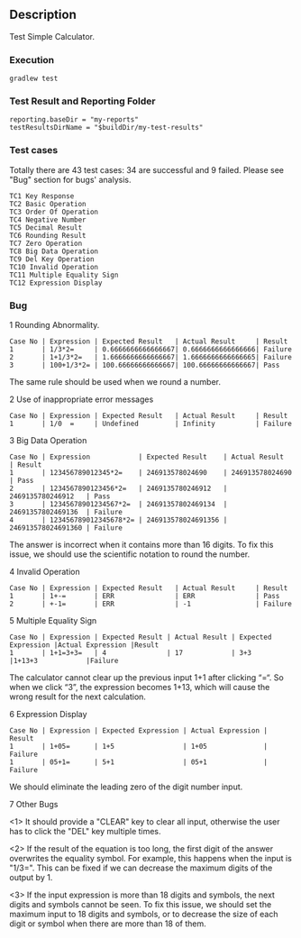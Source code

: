 ## Description
Test Simple Calculator.
### Execution
    gradlew test
### Test Result and Reporting Folder
    reporting.baseDir = "my-reports"
    testResultsDirName = "$buildDir/my-test-results"
### Test cases
Totally there are 43 test cases: 34 are successful and 9 failed. Please see "Bug" section for bugs' analysis.

    TC1 Key Response
    TC2 Basic Operation
    TC3 Order Of Operation
    TC4 Negative Number
    TC5 Decimal Result
    TC6 Rounding Result
    TC7 Zero Operation
    TC8 Big Data Operation
    TC9 Del Key Operation
    TC10 Invalid Operation
    TC11 Multiple Equality Sign
    TC12 Expression Display

### Bug
1 Rounding Abnormality.

    Case No | Expression | Expected Result   | Actual Result     | Result
    1       | 1/3*2=     | 0.6666666666666667| 0.6666666666666666| Failure
    2       | 1+1/3*2=   | 1.6666666666666667| 1.6666666666666665| Failure
    3       | 100+1/3*2= | 100.66666666666667| 100.66666666666667| Pass

The same rule should be used when we round a number.

2 Use of inappropriate error messages

    Case No | Expression | Expected Result   | Actual Result     | Result
    1       | 1/0  =     | Undefined         | Infinity          | Failure
    
3 Big Data Operation

    Case No | Expression            | Expected Result    | Actual Result      | Result
    1       | 123456789012345*2=    | 246913578024690    | 246913578024690    | Pass
    2       | 1234567890123456*2=   | 2469135780246912   | 2469135780246912   | Pass
    3       | 12345678901234567*2=  | 24691357802469134  | 24691357802469136  | Failure
    4       | 123456789012345678*2= | 246913578024691356 | 246913578024691360 | Failure

The answer is incorrect when it contains more than 16 digits. To fix this issue, we should use 
the scientific notation to round the number.

4 Invalid Operation

    Case No | Expression | Expected Result   | Actual Result     | Result
    1       | 1+-=       | ERR               | ERR               | Pass
    2       | +-1=       | ERR               | -1                | Failure
    
5 Multiple Equality Sign

    Case No | Expression | Expected Result | Actual Result | Expected Expression |Actual Expression |Result
    1       | 1+1=3+3=   | 4               | 17            | 3+3                 |1+13+3            |Failure
    
The calculator cannot clear up the previous input 1+1 after clicking “=“. 
So when we click “3”, the expression becomes 1+13, which will cause the wrong result for the next calculation.

6 Expression Display

    Case No | Expression | Expected Expression | Actual Expression | Result
    1       | 1+05=      | 1+5                 | 1+05              | Failure
    1       | 05+1=      | 5+1                 | 05+1              | Failure
    
We should eliminate the leading zero of the digit number input.    

7 Other Bugs
  
<1> It should provide a "CLEAR" key to clear all input, otherwise the user has to click the "DEL" key multiple times.

<2> If the result of the equation is too long, the first digit of the answer overwrites the equality symbol.
 For example, this happens when the input is "1/3=". This can be fixed if we can decrease the maximum digits of the output by 1.

<3> If the input expression is more than 18 digits and symbols, the next digits and symbols cannot be seen. To fix this issue,
we should set the maximum input to 18 digits and symbols, or to decrease the size of each digit or symbol 
when there are more than 18 of them.




